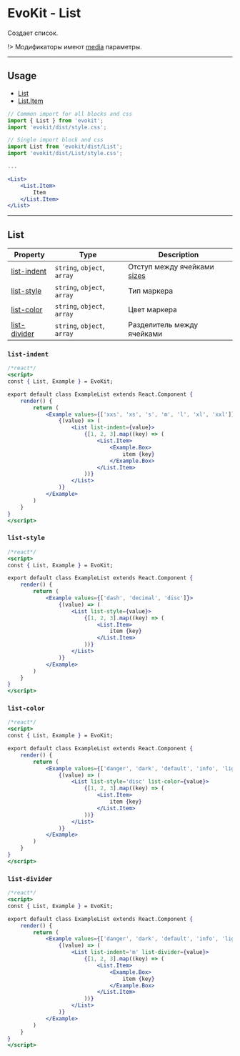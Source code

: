 [colors]: base/colors
[sizes]: base/sizes
[media]: base/media

[list-indent]: #list-indent
[list-style]: #list-style
[list-color]: #list-color
[list-divider]: #list-divider

[list]: #list
[listitem]: #listitem

# EvoKit - List

Cоздает список.

!> Модификаторы имеют [media] параметры.

---

## Usage

- [List][list]
- [List.Item][listitem]

```jsx
// Common import for all blocks and css
import { List } from 'evokit';
import 'evokit/dist/style.css';

// Single import block and css
import List from 'evokit/dist/List';
import 'evokit/dist/List/style.css';

...

<List>
    <List.Item>
        Item
    </List.Item>
</List>

```

---

## List

| Property | Type | Description |
|----------|----------|-------------|
| [list-indent]  | `string`, `object`, `array` | Отступ между ячейками [sizes] |
| [list-style]   | `string`, `object`, `array` | Тип маркера |
| [list-color]   | `string`, `object`, `array` | Цвет маркера |
| [list-divider] | `string`, `object`, `array` | Разделитель между ячейками |

### `list-indent`

```jsx
/*react*/
<script>
const { List, Example } = EvoKit;

export default class ExampleList extends React.Component {
    render() {
        return (
            <Example values={['xxs', 'xs', 's', 'm', 'l', 'xl', 'xxl']}>
                {(value) => (
                    <List list-indent={value}>
                        {[1, 2, 3].map((key) => (
                            <List.Item>
                                <Example.Box>
                                    item {key}
                                </Example.Box>
                            </List.Item>
                        ))}
                    </List>
                )}
            </Example>
        )
    }
}
</script>
```

### `list-style`

```jsx
/*react*/
<script>
const { List, Example } = EvoKit;

export default class ExampleList extends React.Component {
    render() {
        return (
            <Example values={['dash', 'decimal', 'disc']}>
                {(value) => (
                    <List list-style={value}>
                        {[1, 2, 3].map((key) => (
                            <List.Item>
                                item {key}
                            </List.Item>
                        ))}
                    </List>
                )}
            </Example>
        )
    }
}
</script>
```

### `list-color`

```jsx
/*react*/
<script>
const { List, Example } = EvoKit;

export default class ExampleList extends React.Component {
    render() {
        return (
            <Example values={['danger', 'dark', 'default', 'info', 'light', 'minor', 'muted', 'primary', 'reset', 'second', 'success', 'warning']}>
                {(value) => (
                    <List list-style='disc' list-color={value}>
                        {[1, 2, 3].map((key) => (
                            <List.Item>
                                item {key}
                            </List.Item>
                        ))}
                    </List>
                )}
            </Example>
        )
    }
}
</script>
```

### `list-divider`

```jsx
/*react*/
<script>
const { List, Example } = EvoKit;

export default class ExampleList extends React.Component {
    render() {
        return (
            <Example values={['danger', 'dark', 'default', 'info', 'light', 'minor', 'muted', 'primary', 'reset', 'second', 'success', 'warning']}>
                {(value) => (
                    <List list-indent='m' list-divider={value}>
                        {[1, 2, 3].map((key) => (
                            <List.Item>
                                <Example.Box>
                                    item {key}
                                </Example.Box>
                            </List.Item>
                        ))}
                    </List>
                )}
            </Example>
        )
    }
}
</script>
```
